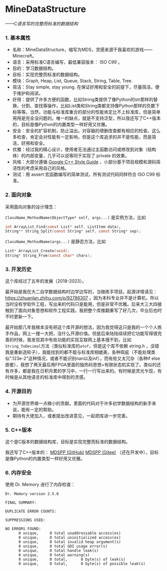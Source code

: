 # MineDataStructure

*——C语言写的完整而标准的数据结构*

### 1. 基本属性

- 名称：MineDataStructure，缩写为MDS，灵感来源于我喜欢的游戏——Minecraft。
- 语言：采用标准C语言编写，最低兼容版本： ISO C99 。
- 目的：学习数据结构。
- 目标：实现完整而标准的数据结构。
- 模块：Graph, Heap, List, Queue, Stack, String, Table, Tree.
- 简洁：Stay simple, stay young. 在保证好用和安全的前提下，尽量简洁，便于维护和阅读。
- 好用：提供了许多方便的函数，比如String类提供了像Python的str那样的替换、分割、查找等操作，比如List类和String类都支持像Python那样的负数下标等等。当然，功能与标准库重合的部分的性能肯定比不上标准库，但是简单用用是完全没问题的。唯一的缺点，就是不支持泛型，所以我还写了C++版本的，目标是像Python的内置类型一样好用又优雅。
- 安全：安全的扩容机制，防止溢出。对容器的增删改查都有相应的检查。这么多检查，肯定会对性能有一定影响，但是这个库追求的并不是性能，而是简洁，好用和安全。
- 优雅：经过我的精心设计，使用者无法通过主函数访问或修改到对象（结构体）的内部变量，几乎可以说等同于实现了 private 的效果。
- 风格：大部分遵循 [Google C++ Style Guide](https://google.github.io/styleguide/cppguide.html) ，小部分基于项目规模和源码简洁性的考虑采用自己的风格。
- 测试：用 assert 宏函数编写的简单测试，所有测试代码同样符合 ISO C99 标准。

### 2. 面向对象

采用面向对象的设计理念：

`ClassName_MethodName(ObjectType* self, args...)` 是实例方法，比如

```C
int ArrayList_Find(const List* self, ListItem data);
String** String_Split(const String* self, const String* sep);
```

`ClassName_MethodName(args...)` 是静态方法，比如

```C
List* ArrayList_Create(void);
String* String_From(const char* chars);
```

### 3. 开发历史

这个库经过了五年的发展（2018-2023）。

最开始是我在大二自学数据结构时边学边写的，当做练手项目。起源详情请见： https://zhuanlan.zhihu.com/p/92786307 。因为本科专业并不是计算机，所以当时没有学软件工程，写出来的代码只是能用，但是非常不优雅。后来大三大四接触到了面向对象思想和软件工程实践，我把整个库推翻重写了好几次，毕业后也时不时更新一下。

最开始那几年我根本没有把这个库开源的想法，因为我觉得这只是我的一个个人练手作品，网上一搜一大把，没什么开源价值。但是后来陆陆续续把它功能写得很完善的时候，我发现其中有些功能的实现互联网上基本搜不到，比如`String_ToDecimal`方法（类似标准库的`atof`，但是这个库不依赖 string.h ，没错我是重新造轮子），我能找到的都不能与标准库相媲美，各种瑕疵（不能处理类似".123e-2"这种情况，或者不能识别nan以及inf），而有些又太冗杂（各种if else嵌套），我想了两天最后用FPGA里面的独热码思想+有限状态机实现了。类似的还有许多，都是我在日积月累的学习中，一行一行写出来的。有时候是灵光乍现，有时候是从其他语言的标准库中得到的灵感。

### 4. 开源目的

- 为开源世界做一点微小的贡献。里面的代码对于许多初学数据结构的新手来说，能有一定的帮助。
- 期待有大佬加入，或者提出改进意见，一起把库进一步完善。

### 5. C++版本

这个是C版本的数据结构库，目标是实现完整而标准的数据结构。

我还写了C++版本的： [MDSPP (GitHub)](https://github.com/chen-qingyu/MDSPP) [MDSPP (Gitee)](https://gitee.com/ChobitsY/mdspp) （还在开发中），目标是像Python的内置类型一样好用又优雅。

### 6. 内存安全

使用 Dr. Memory 进行了内存检查：

```
Dr. Memory version 2.5.0

FINAL SUMMARY:

DUPLICATE ERROR COUNTS:

SUPPRESSIONS USED:

NO ERRORS FOUND:
      0 unique,     0 total unaddressable access(es)
      0 unique,     0 total uninitialized access(es)
      0 unique,     0 total invalid heap argument(s)
      0 unique,     0 total GDI usage error(s)
      0 unique,     0 total handle leak(s)
      0 unique,     0 total warning(s)
      0 unique,     0 total,      0 byte(s) of leak(s)
      0 unique,     0 total,      0 byte(s) of possible leak(s)
```
